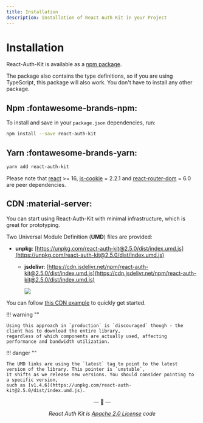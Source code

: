 ```yaml
---
title: Installation
description: Installation of React Auth Kit in your Project
---
```


# Installation

React-Auth-Kit is available as a [npm package](https://www.npmjs.com/package/react-auth-kit).

The package also contains the type definitions, so if you are using TypeScript, this package will also work. You don't have to install any other package.

<div data-ea-publisher="authkitarkadipme" data-ea-type="text" data-ea-keywords="web|react|javascript|python|database|node|mongo" id="installation"></div>

## Npm :fontawesome-brands-npm:

To install and save in your `package.json` dependencies, run:

```bash title="Install With NPM"
npm install --save react-auth-kit
```

## Yarn :fontawesome-brands-yarn:

```bash title="Install With Yarn"
yarn add react-auth-kit
```

Please note that [react](https://www.npmjs.com/package/react) >= 16,
[js-cookie](https://www.npmjs.com/package/js-cookie) = 2.2.1 and
[react-router-dom](https://www.npmjs.com/package/react-router-dom) = 6.0 are peer dependencies.

## CDN :material-server:

You can start using React-Auth-Kit with minimal infrastructure, which is great for prototyping.

Two Universal Module Definition (**UMD**) files are provided:

- **unpkg**: [https://unpkg.com/react-auth-kit@2.5.0/dist/index.umd.js](https://unpkg.com/react-auth-kit@2.5.0/dist/index.umd.js)
  - **jsdelivr**: [https://cdn.jsdelivr.net/npm/react-auth-kit@2.5.0/dist/index.umd.js](https://cdn.jsdelivr.net/npm/react-auth-kit@2.5.0/dist/index.umd.js)

    [![](https://data.jsdelivr.com/v1/package/npm/react-auth-kit/badge)](https://www.jsdelivr.com/package/npm/react-auth-kit)

You can follow [this CDN example](https://github.com/react-auth-kit/react-auth-kit/tree/master/examples/cdn)
to quickly get started.

!!! warning ""

    Using this approach in `production` is `discouraged` though - the client has to download the entire library,
    regardless of which components are actually used, affecting performance and bandwidth utilization.

!!! danger ""

    The UMD links are using the `latest` tag to point to the latest version of the library. This pointer is `unstable`,
    it shifts as we release new versions. You should consider pointing to a specific version,
    such as [v1.4.6](https://unpkg.com/react-auth-kit@2.5.0/dist/index.umd.js).

<p align="center">&mdash; 🔑  &mdash;</p>
<p align="center"><i>React Auth Kit is <a href="https://github.com/react-auth-kit/react-auth-kit/blob/master/LICENSE">
Apache 2.0 License</a> code</i></p>
